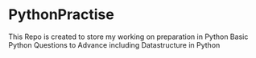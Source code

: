 # PythonPractise
This Repo is created to store my working on preparation in Python
Basic Python Questions to Advance including Datastructure in Python
